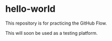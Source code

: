 # hello-world
This repository is for practicing the GitHub Flow.

This will soon be used as a testing platform.
